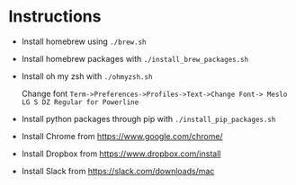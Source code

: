 # Instructions

* Install homebrew using `./brew.sh`

* Install homebrew packages with `./install_brew_packages.sh`

* Install oh my zsh with `./ohmyzsh.sh`

    Change font `Term->Preferences->Profiles->Text->Change Font-> Meslo LG S DZ Regular for Powerline`

* Install python packages through pip with `./install_pip_packages.sh`

* Install Chrome from https://www.google.com/chrome/

* Install Dropbox from https://www.dropbox.com/install

* Install Slack from https://slack.com/downloads/mac
